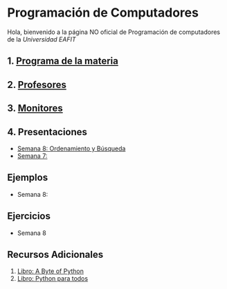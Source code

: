 # Programación de Computadores

Hola, bienvenido a la página NO oficial de Programación de computadores de la _Universidad EAFIT_

## 1. [Programa de la materia](https://drive.google.com/open?id=0B0tZOopbjoslRHEzc1luZDZQZlE)

## 2. [Profesores](profesores/profes.md)

## 3. [Monitores](monitores.md)

## 4. Presentaciones

  + [Semana 8: Ordenamiento y Búsqueda](presentaciones/s8.md)
  + [Semana 7:](presentaciones/s7.md)


## Ejemplos
 + Semana 8:


## Ejercicios
  - Semana 8

## Recursos Adicionales

1. [Libro: A Byte of Python](https://python.swaroopch.com/)
1. [Libro: Python para todos](https://launchpadlibrarian.net/18980633/Python%20para%20todos.pdf)

